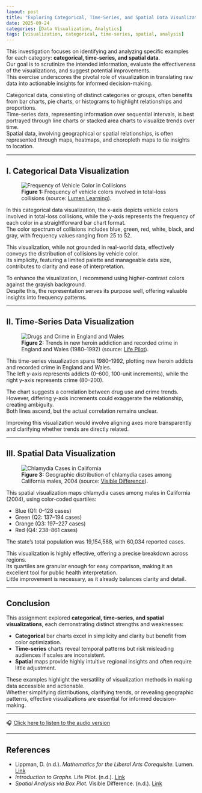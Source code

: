 ```yaml
---
layout: post
title: "Exploring Categorical, Time-Series, and Spatial Data Visualizations"
date: 2025-09-24
categories: [Data Visualization, Analytics]
tags: [visualization, categorical, time-series, spatial, analysis]
---
```


This investigation focuses on identifying and analyzing specific examples for each category: **categorical, time-series, and spatial data**.  
Our goal is to scrutinize the intended information, evaluate the effectiveness of the visualizations, and suggest potential improvements.  
This exercise underscores the pivotal role of visualization in translating raw data into actionable insights for informed decision-making.

Categorical data, consisting of distinct categories or groups, often benefits from bar charts, pie charts, or histograms to highlight relationships and proportions.  
Time-series data, representing information over sequential intervals, is best portrayed through line charts or stacked area charts to visualize trends over time.  
Spatial data, involving geographical or spatial relationships, is often represented through maps, heatmaps, and choropleth maps to tie insights to location.

---

## I. Categorical Data Visualization

<figure>
  <img src="https://rachkat.github.io/Rachelgoldsbury.github.io/assets/auto-recalls-1.png" alt="Frequency of Vehicle Color in Collisions">
  <figcaption><strong>Figure 1:</strong> Frequency of vehicle colors involved in total-loss collisions (source: <a href="https://courses.lumenlearning.com/coloradomesa-mathforliberalartscorequisite/chapter/presenting-categorical-data-graphically/">Lumen Learning</a>).</figcaption>
</figure>

In this categorical data visualization, the x-axis depicts vehicle colors involved in total-loss collisions, while the y-axis represents the frequency of each color in a straightforward bar chart format.  
The color spectrum of collisions includes blue, green, red, white, black, and gray, with frequency values ranging from 25 to 52.  

This visualization, while not grounded in real-world data, effectively conveys the distribution of collisions by vehicle color.  
Its simplicity, featuring a limited palette and manageable data size, contributes to clarity and ease of interpretation.  

To enhance the visualization, I recommend using higher-contrast colors against the grayish background.  
Despite this, the representation serves its purpose well, offering valuable insights into frequency patterns.

---

## II. Time-Series Data Visualization

<figure>
  <img src="https://rachkat.github.io/Rachelgoldsbury.github.io/assets/auto-recalls-2.png" alt="Drugs and Crime in England and Wales">
  <figcaption><strong>Figure 2:</strong> Trends in new heroin addiction and recorded crime in England and Wales (1980–1992) (source: <a href="https://www.life-pilot.co.uk/improve-your-skills/introduction-to-graphs/time-series-graphs">Life Pilot</a>).</figcaption>
</figure>

This time-series visualization spans 1980–1992, plotting new heroin addicts and recorded crime in England and Wales.  
The left y-axis represents addicts (0–600, 100-unit increments), while the right y-axis represents crime (80–200).  

The chart suggests a correlation between drug use and crime trends.  
However, differing y-axis increments could exaggerate the relationship, creating ambiguity.  
Both lines ascend, but the actual correlation remains unclear.  

Improving this visualization would involve aligning axes more transparently and clarifying whether trends are directly related.

---

## III. Spatial Data Visualization

<figure>
  <img src="https://rachkat.github.io/Rachelgoldsbury.github.io/assets/auto-recalls-3.png" alt="Chlamydia Cases in California">
  <figcaption><strong>Figure 3:</strong> Geographic distribution of chlamydia cases among California males, 2004 (source: <a href="https://vizdiff.blogspot.com/2016/05/spatial-analysis-via-box-plot.html">Visible Difference</a>).</figcaption>
</figure>

This spatial visualization maps chlamydia cases among males in California (2004), using color-coded quartiles:  
- Blue (Q1: 0–128 cases)  
- Green (Q2: 137–194 cases)  
- Orange (Q3: 197–227 cases)  
- Red (Q4: 238–861 cases)  

The state’s total population was 19,154,588, with 60,034 reported cases.  

This visualization is highly effective, offering a precise breakdown across regions.  
Its quartiles are granular enough for easy comparison, making it an excellent tool for public health interpretation.  
Little improvement is necessary, as it already balances clarity and detail.

---

## Conclusion

This assignment explored **categorical, time-series, and spatial visualizations**, each demonstrating distinct strengths and weaknesses:  
- **Categorical** bar charts excel in simplicity and clarity but benefit from color optimization.  
- **Time-series** charts reveal temporal patterns but risk misleading audiences if scales are inconsistent.  
- **Spatial** maps provide highly intuitive regional insights and often require little adjustment.  

These examples highlight the versatility of visualization methods in making data accessible and actionable.  
Whether simplifying distributions, clarifying trends, or revealing geographic patterns, effective visualizations are essential for informed decision-making.  

---

🎧 [Click here to listen to the audio version](./assets/audio/Audio-9_24_2025.m4a)

---

## References
- Lippman, D. (n.d.). *Mathematics for the Liberal Arts Corequisite.* Lumen. [Link](https://courses.lumenlearning.com/coloradomesa-mathforliberalartscorequisite/chapter/presenting-categorical-data-graphically/)  
- *Introduction to Graphs.* Life Pilot. (n.d.). [Link](https://www.life-pilot.co.uk/improve-your-skills/introduction-to-graphs/time-series-graphs)  
- *Spatial Analysis via Box Plot.* Visible Difference. (n.d.). [Link](https://vizdiff.blogspot.com/2016/05/spatial-analysis-via-box-plot.html)  
